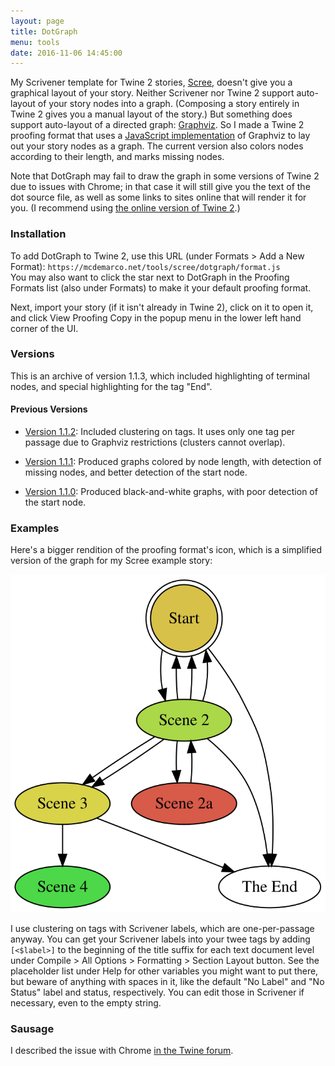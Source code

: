 ```yaml
---
layout: page
title: DotGraph
menu: tools
date: 2016-11-06 14:45:00
---
```

My Scrivener template for Twine 2 stories, [Scree](/tools/scree), doesn't give you a graphical layout of your story.  Neither Scrivener nor Twine 2 support auto-layout of your story nodes into a graph.  (Composing a story entirely in Twine 2 gives you a manual layout of the story.)  But something does support auto-layout of a directed graph: [Graphviz](http://www.graphviz.org).  So I made a Twine 2 proofing format that uses a [JavaScript implementation](https://github.com/mdaines/viz.js/) of Graphviz to lay out your story nodes as a graph.  The current version also colors nodes according to their length, and marks missing nodes.

Note that DotGraph may fail to draw the graph in some versions of Twine 2 due to issues with Chrome; in that case it will still give you the text of the dot source file, as well as some links to sites online that will render it for you.  (I recommend using [the online version of Twine 2](https://twinery.org/2/).)

### Installation

To add DotGraph to Twine 2, use this URL (under Formats > Add a New Format): `https://mcdemarco.net/tools/scree/dotgraph/format.js`    
You may also want to click the star next to DotGraph in the Proofing Formats list (also under Formats) to make it your default proofing format.

Next, import your story (if it isn't already in Twine 2), click on it to open it, and click View Proofing Copy in the popup menu in the lower left hand corner of the UI.

### Versions

This is an archive of version 1.1.3, which included highlighting of terminal nodes, and special highlighting for the tag "End".

#### Previous Versions

* [Version 1.1.2](/tools/scree/dotgraph/1.1.2/format.js): Included clustering on tags.  It uses only one tag per passage due to Graphviz restrictions (clusters cannot overlap).

* [Version 1.1.1](/tools/scree/dotgraph/1.1.1/format.js): Produced graphs colored by node length, with detection of missing nodes, and better detection of the start node.

* [Version 1.1.0](/tools/scree/dotgraph/1.1.0/format.js): Produced black-and-white graphs, with poor detection of the start node.

### Examples

Here's a bigger rendition of the proofing format's icon, which is a simplified version of the graph for my Scree example story:

![DotGraph example](./icon.svg)

I use clustering on tags with Scrivener labels, which are one-per-passage anyway.  You can get your Scrivener labels into your twee tags by adding ` [<$label>]` to the beginning of the title suffix for each text document level under Compile > All Options > Formatting > Section Layout button.  See the placeholder list under Help for other variables you might want to put there, but beware of anything with spaces in it, like the default "No Label" and "No Status" label and status, respectively.  You can edit those in Scrivener if necessary, even to the empty string.


### Sausage

I described the issue with Chrome [in the Twine forum](https://twinery.org/forum/discussion/7879/a-proofing-format-using-graphviz-and-a-chrome-issue).
